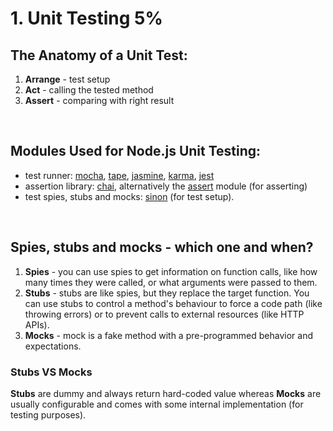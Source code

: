 # 1. Unit Testing 5%

## The Anatomy of a Unit Test:

1. **Arrange** - test setup
2. **Act** - calling the tested method
3. **Assert** - comparing with right result

<br>

## Modules Used for Node.js Unit Testing:

-   test runner: [mocha](https://www.npmjs.com/package/mocha), [tape](https://www.npmjs.com/package/tape), [jasmine](https://www.npmjs.com/package/jasmine), [karma](https://www.npmjs.com/package/karma), [jest](https://www.npmjs.com/package/jest)
-   assertion library: [chai](https://www.npmjs.com/package/chai), alternatively the [assert](https://nodejs.org/api/assert.html) module (for asserting)
-   test spies, stubs and mocks: [sinon](https://www.npmjs.com/package/sinon) (for test setup).

<br>

## Spies, stubs and mocks - which one and when?

1. **Spies** - you can use spies to get information on function calls, like how many times they were called, or what arguments were passed to them.
2. **Stubs** - stubs are like spies, but they replace the target function. You can use stubs to control a method's behaviour to force a code path (like throwing errors) or to prevent calls to external resources (like HTTP APIs).
3. **Mocks** - mock is a fake method with a pre-programmed behavior and expectations.

### Stubs VS Mocks

**Stubs** are dummy and always return hard-coded value whereas **Mocks** are usually configurable and comes with some internal implementation (for testing purposes).
